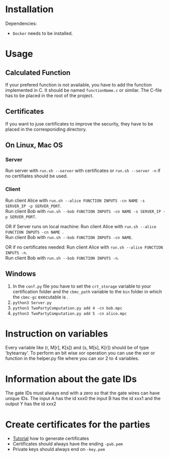 # Installation
Dependencies:
- ```Docker``` needs to be installed.

# Usage 
## Calculated Function
If your prefered function is not available, you have to add the function implemented in C. 
It should be named ```functionName.c``` or similar.
The C-file has to be placed in the root of the project.

## Certificates
If you want to juse certificates to improve the security, they have to be placed in the corresponiding directory. 

## On Linux, Mac OS
### Server 
Run server with ```run.sh --server``` with certificates 
or ```run.sh --server -n``` if no certifiates should be used.  

### Client
Run client Alice with ```run.sh --alice FUNCTION INPUTS -cn NAME -s SERVER_IP -p SERVER_PORT```.   
Run client Bob with ```run.sh --bob FUNCTION INPUTS -cn NAME -s SERVER_IP -p SERVER_PORT```.   

OR if Server runs on local machine:
Run client Alice with ```run.sh --alice FUNCTION INPUTS -cn NAME ```.   
Run client Bob with ```run.sh --bob FUNCTION INPUTS -cn NAME```.   

OR if no certificates needed:
Run client Alice with ```run.sh --alice FUNCTION INPUTS -n```.   
Run client Bob with ```run.sh --bob FUNCTION INPUTS -n```.   

## Windows



1. In the ``conf.py`` file you have to set the ``crt_storage`` variable to your 
certification folder  and the ``cbmc_path``
variable to the ``bin`` folder in which the ``cbmc-gc`` executable is 
.
2. ```python3 Server.py```
3. ```python3 TwoPartyComputation.py add 4 -cn bob.mpc```
4. ```python3 TwoPartyComputation.py add 5 -cn alice.mpc```

# Instruction on variables

Every variable like (r, M[r], K[s]) and (s, M[s], K[r]) should be of
type 'bytearray'. To perform an bit wise xor operation you can use the
xor or function in the helper.py file where you can xor 2 to 4 variables.

# Information about the gate IDs
The gate IDs must always end with a zero so that the gate wires can have 
unique IDs. The input A has the id xxx0 the input B has the id xxx1 and
the output Y has the id xxx2

# Create certificates for the parties
- [Tutorial](https://legacy.thomas-leister.de/eine-eigene-openssl-ca-erstellen-und-zertifikate-ausstellen/) how to generate certificates
- Certificates should always have the ending ``-pub.pem``
- Private keys should always end on ``-key.pem``
